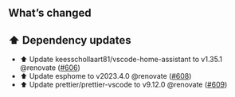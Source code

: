 ## What’s changed

## ⬆️ Dependency updates

- ⬆️ Update keesschollaart81/vscode-home-assistant to v1.35.1 @renovate ([#606](https://github.com/hassio-addons/addon-vscode/pull/606))
- ⬆️ Update esphome to v2023.4.0 @renovate ([#608](https://github.com/hassio-addons/addon-vscode/pull/608))
- ⬆️ Update prettier/prettier-vscode to v9.12.0 @renovate ([#609](https://github.com/hassio-addons/addon-vscode/pull/609))
